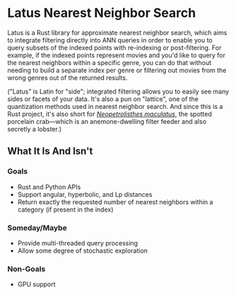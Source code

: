 # Latus Nearest Neighbor Search

Latus is a Rust library for approximate nearest neighbor search, which aims to integrate filtering directly into ANN queries in order to enable you to query subsets of the indexed points with re-indexing or post-filtering. For example, if the indexed points represent movies and you'd like to query for the nearest neighbors within a specific genre, you can do that without needing to build a separate index per genre or filtering out movies from the wrong genres out of the returned results.

("Latus" is Latin for "side"; integrated filtering allows you to easily see many sides or facets of your data. It's also a pun on "lattice", one of the quantization methods used in nearest neighbor search. And since this is a Rust project, it's also short for [_Neopetrolisthes maculatus_](https://en.wikipedia.org/wiki/Neopetrolisthes_maculatus), the spotted porcelain crab—which is an anemone-dwelling filter feeder and also secretly a lobster.) 

## What It Is And Isn't

### Goals

- Rust and Python APIs
- Support angular, hyperbolic, and Lp distances
- Return exactly the requested number of nearest neighbors within a category (if present in the index)

### Someday/Maybe

- Provide multi-threaded query processing
- Allow some degree of stochastic exploration

### Non-Goals

- GPU support
